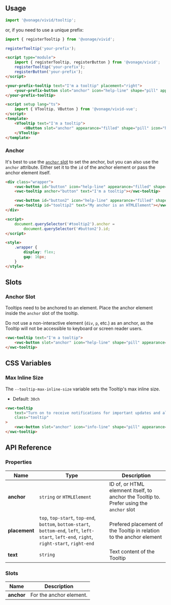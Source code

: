 ## Usage

<vwc-tabs>
<vwc-tab label="Web component"></vwc-tab>
<vwc-tab-panel>

```js
import '@vonage/vivid/tooltip';
```

or, if you need to use a unique prefix:

```js
import { registerTooltip } from '@vonage/vivid';

registerTooltip('your-prefix');
```

```html preview
<script type="module">
	import { registerTooltip, registerButton } from '@vonage/vivid';
	registerTooltip('your-prefix');
	registerButton('your-prefix');
</script>

<your-prefix-tooltip text="I'm a tooltip" placement="right">
	<your-prefix-button slot="anchor" icon="help-line" shape="pill" appearance="filled"></your-prefix-button>
</your-prefix-tooltip>
```

</vwc-tab-panel>
<vwc-tab label="Vue"></vwc-tab>
<vwc-tab-panel>

```html
<script setup lang="ts">
	import { VTooltip, VButton } from '@vonage/vivid-vue';
</script>
<template>
	<VTooltip text="I'm a tooltip">
		<VButton slot="anchor" appearance="filled" shape="pill" icon="help-line" />
	</VTooltip>
</template>
```

</vwc-tab-panel>
</vwc-tabs>

### Anchor

It's best to use the [`anchor` slot](#anchor-slot) to set the anchor, but you can also use the `anchor` attribute. Either set it to the `id` of the anchor element or pass the anchor element itself.

```html preview center 150px
<div class="wrapper">
	<vwc-button id="button" icon="help-line" appearance="filled" shape="pill"></vwc-button>
	<vwc-tooltip anchor="button" text="I'm a tooltip"></vwc-tooltip>

	<vwc-button id="button2" icon="help-line" appearance="filled" shape="pill"></vwc-button>
	<vwc-tooltip id="tooltip2" text="My anchor is an HTMLElement"></vwc-tooltip>
</div>

<script>
	document.querySelector('#tooltip2').anchor =
		document.querySelector('#button2').id;
</script>

<style>
	.wrapper {
		display: flex;
		gap: 16px;
	}
</style>
```

## Slots

### Anchor Slot

Tooltips need to be anchored to an element. Place the anchor element inside the `anchor` slot of the tooltip.

<vwc-note connotation="warning" icon="warning-line">

Do not use a non-interactive element (`div`, `p`, etc.) as an anchor, as the Tooltip will not be accessible to keyboard or screen reader users.

</vwc-note>

```html preview center 150px
<vwc-tooltip text="I'm a tooltip">
	<vwc-button slot="anchor" icon="help-line" shape="pill" appearance="filled"></vwc-button>
</vwc-tooltip>
```

## CSS Variables

### Max Inline Size

The `--tooltip-max-inline-size` variable sets the Tooltip's max inline size.

- Default: `30ch`

```html preview center 300px
<vwc-tooltip
	text="Turn on to receive notifications for important updates and alerts directly to your email or mobile device."
	class="tooltip"
>
	<vwc-button slot="anchor" icon="info-line" shape="pill" appearance="filled"></vwc-button>
</vwc-tooltip>
```

## API Reference

### Properties

<div class="table-wrapper">

| Name | Type | Description |
| --- | --- | --- |
| **anchor** | `string` or `HTMLElement` | ID of, or HTML elemnent itself, to anchor the Tooltip to. Prefer using the `anchor` slot |
| **placement** | `top`, `top-start`, `top-end`, `bottom`, `bottom-start`, `bottom-end`, `left`, `left-start`, `left-end`, `right`, `right-start`, `right-end` | Prefered placement of the Tooltip in relation to the anchor element |
| **text** | `string` | Text content of the Tooltip |

</div>

### Slots

<div class="table-wrapper">

| Name     | Description                   |
| -------- | ----------------------------- |
| **anchor** | For the anchor element. |

</div>
